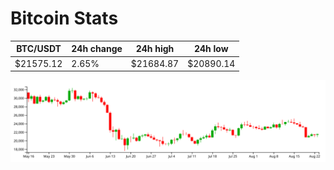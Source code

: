 # Bitcoin Stats

BTC/USDT|24h change|24h high|24h low|
|---|---|---|---|
|$21575.12|2.65%|$21684.87|$20890.14|

<img src="./chart.svg">
